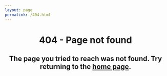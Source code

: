 ```yaml
---
layout: page
permalink: /404.html
---
```


<head>
	<link rel="stylesheet" href="style/stylesheet.css">
	<title>404 - Page not found</title>
</head>
<body>
	<h1 style="text-align: center;">404 - Page not found</h1>
	<h2 style="text-align: center;">The page you tried to reach was not found. Try returning to the <a href="index.html">home page<a>.
</body>
